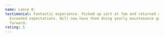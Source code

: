 ```yaml
---
name: Lance D.
testimonial: Fantastic experience. Picked up cart at 7am and returned at noon.
  Exceeded expectations. Will now have them doing yearly maintenance going
  forward.
rating: 5
---
```

